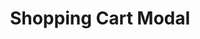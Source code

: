 ---
type: screen
id: screen.shopping_cart_modal
title: Shopping Cart Modal
description: |
  Full-screen modal for viewing, editing, and checking out items in the shopping cart. Accessed when the shopping cart component is expanded from its collapsed state.
route: /shopping-cart-modal

states:
  - state.open
  - state.closed

related:
  feature:
    - feature.meal_plan_calendar
    - feature.shopping_cart
  event:
    - event.expand_shopping_cart
    - event.proceed_to_checkout
    - event.submit_order
  component:
    - component.shopping_cart
    - component.order_summary
    - component.save_button
    - component.shopping_status_dot

design_system_reference: [design_system]
--- 